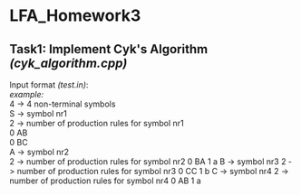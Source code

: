 # LFA_Homework3
 
## Task1: Implement Cyk's Algorithm *(cyk_algorithm.cpp)*
Input format *(test.in)*:\
*example:*\
4 -> 4 non-terminal symbols\
S -> symbol nr1\
2 -> number of production rules for symbol nr1\
0 AB\
0 BC\
A -> symbol nr2\
2 -> number of production rules for symbol nr2
0 BA
1 a
B -> symbol nr3
2 -> number of production rules for symbol nr3
0 CC
1 b
C -> symbol nr4
2 -> number of production rules for symbol nr4
0 AB
1 a
